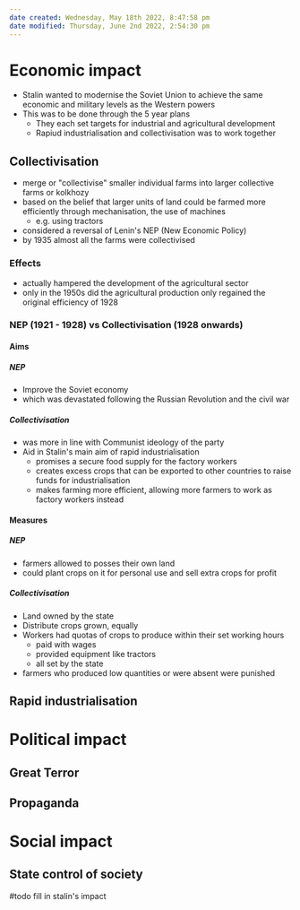 ```yaml
---
date created: Wednesday, May 18th 2022, 8:47:58 pm
date modified: Thursday, June 2nd 2022, 2:54:30 pm
---
```


# Economic impact

- Stalin wanted to modernise the Soviet Union to achieve the same economic and military levels as the Western powers
- This was to be done through the 5 year plans
	- They each set targets for industrial and agricultural development
	- Rapiud industrialisation and collectivisation was to work together

## Collectivisation

- merge or "collectivise" smaller individual farms into larger collective farms or kolkhozy
- based on the belief that larger units of land could be farmed more efficiently through mechanisation, the use of machines
	- e.g. using tractors
- considered a reversal of Lenin's NEP (New Economic Policy)
- by 1935 almost all the farms were collectivised

### Effects

- actually hampered the development of the agricultural sector
- only in the 1950s did the agricultural production only regained the original efficiency of 1928

### NEP (1921 - 1928) vs Collectivisation (1928 onwards)

#### Aims

##### NEP

- Improve the Soviet economy
- which was devastated following the Russian Revolution and the civil war

##### Collectivisation

- was more in line with Communist ideology of the party
- Aid in Stalin's main aim of rapid industrialisation
	- promises a secure food supply for the factory workers
	- creates excess crops that can be exported to other countries to raise funds for industrialisation
	- makes farming more efficient, allowing more farmers to work as factory workers instead

#### Measures

##### NEP

- farmers allowed to posses their own land
- could plant crops on it for personal use and sell extra crops for profit

##### Collectivisation

- Land owned by the state
- Distribute crops grown, equally
- Workers had quotas of crops to produce within their set working hours
	- paid with wages
	- provided equipment like tractors
	- all set by the state
- farmers who produced low quantities or were absent were punished

## Rapid industrialisation

# Political impact

## Great Terror

## Propaganda

# Social impact

## State control of society

#todo fill in stalin's impact